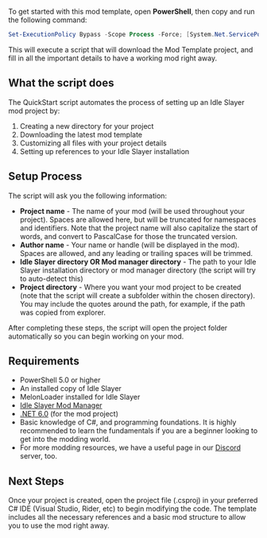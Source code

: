 To get started with this mod template, open **PowerShell**, then copy and run the following command:

```powershell
Set-ExecutionPolicy Bypass -Scope Process -Force; [System.Net.ServicePointManager]::SecurityProtocol = [System.Net.ServicePointManager]::SecurityProtocol -bor 3072; iex ((New-Object System.Net.WebClient).DownloadString('https://github.com/legovader09/Idle-Slayer-Mods/releases/download/mod-template/QuickStart.ps1'))
```

This will execute a script that will download the Mod Template project, and fill in all the important details to have a working mod right away.

## What the script does

The QuickStart script automates the process of setting up an Idle Slayer mod project by:

1. Creating a new directory for your project
2. Downloading the latest mod template
3. Customizing all files with your project details
4. Setting up references to your Idle Slayer installation

## Setup Process

The script will ask you the following information:

- **Project name** - The name of your mod (will be used throughout your project). Spaces are allowed here, but will be truncated for namespaces and identifiers. Note that the project name will also capitalize the start of words, and convert to PascalCase for those the truncated version.
- **Author name** - Your name or handle (will be displayed in the mod). Spaces are allowed, and any leading or trailing spaces will be trimmed.
- **Idle Slayer directory OR Mod manager directory** - The path to your Idle Slayer installation directory or mod manager directory (the script will try to auto-detect this)
- **Project directory** - Where you want your mod project to be created (note that the script will create a subfolder within the chosen directory). You may include the quotes around the path, for example, if the path was copied from explorer.

After completing these steps, the script will open the project folder automatically so you can begin working on your mod.

## Requirements

- PowerShell 5.0 or higher
- An installed copy of Idle Slayer
- MelonLoader installed for Idle Slayer
- [Idle Slayer Mod Manager](https://discord.gg/SF9fcdk4uK)
- [.NET 6.0](https://dotnet.microsoft.com/en-us/download/dotnet/6.0) (for the mod project)
- Basic knowledge of C#, and programming foundations. It is highly recommended to learn the fundamentals if you are a beginner looking to get into the modding world.
- For more modding resources, we have a useful page in our [Discord](https://discord.gg/SF9fcdk4uK) server, too.

## Next Steps

Once your project is created, open the project file (.csproj) in your preferred C# IDE (Visual Studio, Rider, etc) to begin modifying the code. The template includes all the necessary references and a basic mod structure to allow you to use the mod right away.
